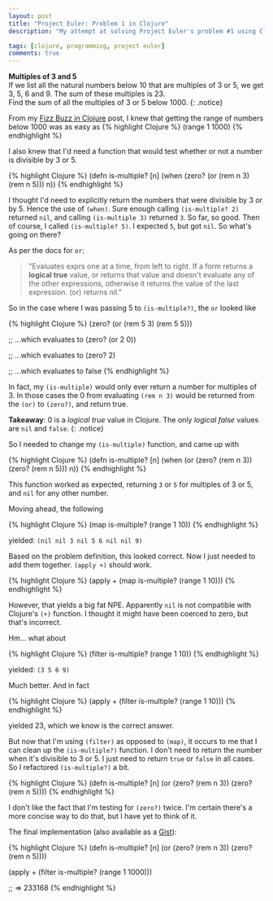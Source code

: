 ```yaml
---
layout: post
title: "Project Euler: Problem 1 in Clojure"
description: "My attempt at solving Project Euler's problem #1 using Clojure"

tags: [clojure, programming, project euler]
comments: true
---
```


**Multiples of 3 and 5**  
If we list all the natural numbers below 10 that are multiples of 3 or 5, we get 3, 5, 6 and 9. The sum of these multiples is 23.  
Find the sum of all the multiples of 3 or 5 below 1000.
{: .notice}

From my [Fizz Buzz in Clojure](/2014/09/03/clojure-fizzbuzz/) post, I knew that getting the range of numbers below 1000 was as easy as
{% highlight Clojure %}
(range 1 1000)
{% endhighlight %}

I also knew that I'd need a function that would test whether or not a number is divisible by 3 or 5.

{% highlight Clojure %}
(defn is-multiple? [n]
    (when 
       (zero? (or (rem n 3) (rem n 5))) n))
{% endhighlight %}

I thought I'd need to explicitly return the numbers that were divisible by 3 or by 5. Hence the use of `(when)`. Sure enough calling `(is-multiple? 2)` returned `nil`, and calling `(is-multiple 3)` returned `3`. So far, so good. Then of course, I called `(is-multiple? 5)`. I expected `5`, but got `nil`. So what's going on there?

As per the docs for `or`:

> "Evaluates exprs one at a time, from left to right. If a form
  returns a **logical true** value, or returns that value and doesn't
  evaluate any of the other expressions, otherwise it returns the
  value of the last expression. (or) returns nil."

So in the case where I was passing 5 to `(is-multiple?)`, the `or` looked like

{% highlight Clojure %}
(zero? (or (rem 5 3) (rem 5 5)))

;; ...which evaluates to
(zero? (or 2 0))

;; ...which evaluates to 
(zero? 2)

;; ...which evaluates to
false
{% endhighlight %}

In fact, my `(is-multiple)` would only ever return a number for multiples of 3. In those cases the 0 from evaluating `(rem n 3)` would be returned from the `(or)` to `(zero?)`, and return true.

**Takeaway**: 0 is a _logical true_ value in Clojure. The only _logical false_ values are `nil` and `false`.
{: .notice}

So I needed to change my `(is-multiple)` function, and came up with

{% highlight Clojure %}
(defn is-multiple? [n]
    (when 
       (or (zero? (rem n 3)) (zero? (rem n 5))) n))
{% endhighlight %}

This function worked as expected, returning `3` or `5` for multiples of 3 or 5, and `nil` for any other number.

Moving ahead, the following

{% highlight Clojure %}
(map is-multiple? (range 1 10))
{% endhighlight %}

yielded: `(nil nil 3 nil 5 6 nil nil 9)`

Based on the problem definition, this looked correct. Now I just needed to add them together. `(apply +)` should work.

{% highlight Clojure %}
(apply + (map is-multiple? (range 1 10)))
{% endhighlight %}

However, that yields a big fat NPE. Apparently `nil` is not compatible with Clojure's `(+)` function. I thought it might have been coerced to zero, but that's incorrect.

Hm... what about

{% highlight Clojure %}
(filter is-multiple? (range 1 10))
{% endhighlight %}

yielded: `(3 5 6 9)`

Much better. And in fact

{% highlight Clojure %}
(apply + (filter is-multiple? (range 1 10)))
{% endhighlight %}

yielded 23, which we know is the correct answer.

But now that I'm using `(filter)` as opposed to `(map)`, it occurs to me that I can clean up the `(is-multiple?)` function. I don't need to return the number when it's divisible to 3 or 5. I just need to return `true` or `false` in all cases. So I refactored `(is-multiple?)` a bit.

{% highlight Clojure %}
(defn is-multiple? [n]
    (or (zero? (rem n 3)) (zero? (rem n 5))))
{% endhighlight %}

I don't like the fact that I'm testing for `(zero?)` twice. I'm certain there's a more concise way to do that, but I have yet to think of it.

The final implementation (also available as a [Gist](https://gist.github.com/charliegriefer/b14765423a7ec5f400cf)):

{% highlight Clojure %}
(defn is-multiple? [n]
  (or (zero? (rem n 3)) (zero? (rem n 5))))
 
(apply + (filter is-multiple? (range 1 1000)))

;; => 233168
{% endhighlight %}
